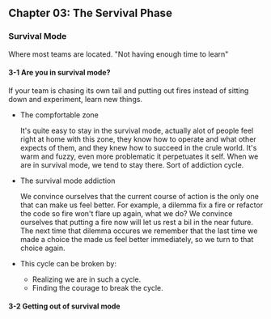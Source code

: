 ## Chapter 03: The Servival Phase

### Survival Mode
  Where most teams are located. "Not having enough time to learn"

#### 3-1 Are you in survival mode?
If your team is chasing its own tail and putting out fires instead of sitting down and experiment, learn new things.

* The compfortable zone
 
  It's quite easy to stay in the survival mode, actually alot of people feel right at home with this zone, they know how to operate and what other expects of them, and they knew how to succeed in the crule world.
  It's warm and fuzzy, even more problematic it perpetuates it self. When we are in survival mode, we tend to stay there. Sort of addiction cycle.

* The survival mode addiction

  We convince ourselves that the current course of action is the only one that can make us feel better.
  For example, a dilemma fix a fire or refactor the code so fire won't flare up again, what we do?
  We convince ourselves that putting a fire now will let us rest a bil in the near future. The next time that dilemma occures we remember that the last time we made a choice the made us feel better immediately, so we turn to that choice again.
  
* This cycle can be broken by:
  * Realizing we are in such a cycle.
  * Finding the courage to break the cycle.

#### 3-2 Getting out of survival mode
  


